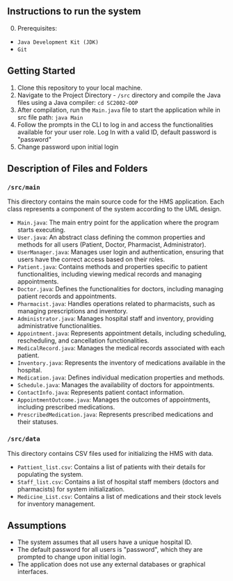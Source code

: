 
## Instructions to run the system
0. Prerequisites: 
- `Java Development Kit (JDK)`
- `Git`

## Getting Started
1. Clone this repository to your local machine.
2. Navigate to the Project Directory - `/src` directory and compile the Java files using a Java compiler: `cd SC2002-OOP`
3. After compilation, run the `Main.java` file to start the application while in src file path: `java Main`
4. Follow the prompts in the CLI to log in and access the functionalities available for your user role. 
Log In with a valid ID, default password is "password"
5. Change password upon initial login

## Description of Files and Folders

### `/src/main`
This directory contains the main source code for the HMS application. Each class represents a component of the system according to the UML design.

- `Main.java`: The main entry point for the application where the program starts executing.
- `User.java`: An abstract class defining the common properties and methods for all users (Patient, Doctor, Pharmacist, Administrator).
- `UserManager.java`: Manages user login and authentication, ensuring that users have the correct access based on their roles.
- `Patient.java`: Contains methods and properties specific to patient functionalities, including viewing medical records and managing appointments.
- `Doctor.java`: Defines the functionalities for doctors, including managing patient records and appointments.
- `Pharmacist.java`: Handles operations related to pharmacists, such as managing prescriptions and inventory.
- `Administrator.java`: Manages hospital staff and inventory, providing administrative functionalities.
- `Appointment.java`: Represents appointment details, including scheduling, rescheduling, and cancellation functionalities.
- `MedicalRecord.java`: Manages the medical records associated with each patient.
- `Inventory.java`: Represents the inventory of medications available in the hospital.
- `Medication.java`: Defines individual medication properties and methods.
- `Schedule.java`: Manages the availability of doctors for appointments.
- `ContactInfo.java`: Represents patient contact information.
- `AppointmentOutcome.java`: Manages the outcomes of appointments, including prescribed medications.
- `PrescribedMedication.java`: Represents prescribed medications and their statuses.

### `/src/data`
This directory contains CSV files used for initializing the HMS with data.

- `Pattient_list.csv`: Contains a list of patients with their details for populating the system.
- `Staff_list.csv`: Contains a list of hospital staff members (doctors and pharmacists) for system initialization.
- `Medicine_List.csv`: Contains a list of medications and their stock levels for inventory management.

## Assumptions
- The system assumes that all users have a unique hospital ID.
- The default password for all users is "password", which they are prompted to change upon initial login.
- The application does not use any external databases or graphical interfaces.


